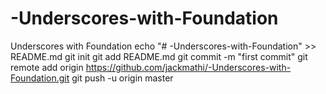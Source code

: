 # -Underscores-with-Foundation
 Underscores with Foundation
echo "# -Underscores-with-Foundation" >> README.md
git init
git add README.md
git commit -m "first commit"
git remote add origin https://github.com/jackmathi/-Underscores-with-Foundation.git
git push -u origin master
